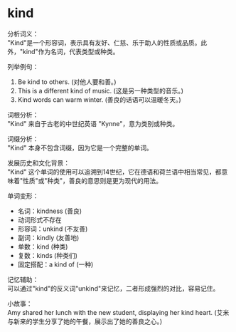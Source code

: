 # kind

分析词义：  
"Kind"是一个形容词，表示具有友好、仁慈、乐于助人的性质或品质。此外，"kind"作为名词，代表类型或种类。

  

列举例句：

  

1.  Be kind to others. (对他人要和善。)
2.  This is a different kind of music. (这是另一种类型的音乐。)
3.  Kind words can warm winter. (善良的话语可以温暖冬天。)

  

词根分析：  
"Kind" 来自于古老的中世纪英语 "Kynne"，意为类别或种类。

  

词缀分析：  
"Kind" 本身不包含词缀，因为它是一个完整的单词。

  

发展历史和文化背景：  
"Kind" 这个单词的使用可以追溯到14世纪，它在德语和荷兰语中相当常见，都意味着"性质"或"种类"，善良的意思则是更为现代的用法。

  

单词变形：

  

*   名词：kindness (善良)
*   动词形式不存在
*   形容词：unkind (不友善)
*   副词：kindly (友善地)
*   单数：kind (种类)
*   复数：kinds (种类们)
*   固定搭配：a kind of (一种)

  

记忆辅助：  
可以通过"kind"的反义词"unkind"来记忆，二者形成强烈的对比，容易记住。

  

小故事：  
Amy shared her lunch with the new student, displaying her kind heart. (艾米与新来的学生分享了她的午餐，展示出了她的善良之心。)

